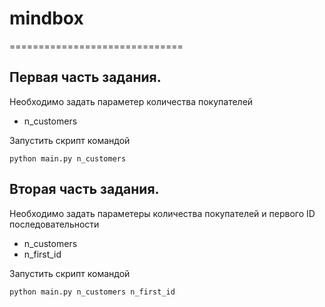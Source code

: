 # mindbox
==============================
## Первая часть задания. 
Необходимо задать параметер количества покупателей
- n_customers

Запустить скрипт командой
```commandline
python main.py n_customers
```
## Вторая часть задания.
Необходимо задать параметеры количества покупателей и первого ID последовательности
- n_customers
- n_first_id

Запустить скрипт командой
```commandline
python main.py n_customers n_first_id 
```
